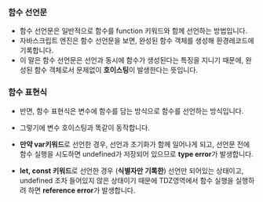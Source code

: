 
### **함수 선언문**

- 함수 선언문은 일반적으로 함수를 function 키워드와 함께 선언하는 방법입니다.
- 자바스크립트 엔진은 함수 선언문을 보면, 완성된 함수 객체를 생성해 환경레코드에 기록합니다.
- 이 말은 함수 선언문은 선언과 동시에 함수가 생성된다는 특징을 지니기 때문에, 완성된 함수 객체로서 문제없이 **호이스팅**이 발생한다는 뜻입니다.

### **함수 표현식**

- 반면, 함수 표현식은 변수에 함수를 담는 방식으로 함수를 선언하는 방식입니다. 
- 그렇기에 변수 호이스팅과 똑같이 동작합니다.

- **만약 var키워드**로 선언한 경우, 선언과 초기화가 함께 일어나게 되고, 선언문 전에 함수 실행을 시도하면 undefined가 저장되어 있으므로 **type error**가 발생합니다.

- **let, const 키워드**로 선언한 경우 (**식별자만 기록한**) 선언만 되어있는 상태이고, undefined 조차 들어있지 않은 상태이기 때문에 TDZ영역에서 함수 실행을 실행하려 하면 **reference error**가 발생합니다.